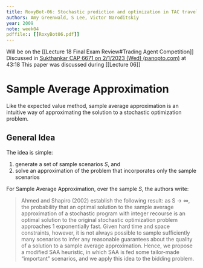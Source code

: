 ```yaml
---
title: RoxyBot-06: Stochastic prediction and optimization in TAC travel
authors: Amy Greenwald, S Lee, Victor Naroditskiy
year: 2009
note: week04
pdffile:: [[RoxyBot06.pdf]]
---
```


Will be on the [[Lecture 18 Final Exam Review#Trading Agent Competition]]
Discussed in [Sukthankar CAP 6671 on 2/1/2023 (Wed) (panopto.com)](https://ucf.hosted.panopto.com/Panopto/Pages/Viewer.aspx?id=98c32ed3-2ba8-4378-be4d-af8100e249eb) at 43:18
This paper was discussed during  [[Lecture 06]] 

# Sample Average Approximation
Like the expected value method, sample average approximation is an intuitive way of approximating the solution to a stochastic optimization problem.
## General Idea
The idea is simple: 
1. generate a set of sample scenarios $S$, and
2. solve an approximation of the problem that incorporates only the sample scenarios

For Sample Average Approximation, over the sample $S$, the authors write:
> Ahmed and Shapiro (2002) establish the following result: as S → ∞, the probability that an optimal solution to the sample average approximation of a stochastic program with integer recourse is an optimal solution to the original stochastic optimization problem approaches 1 exponentially fast. Given hard time and space constraints, however, it is not always possible to sample sufficiently many scenarios to infer any reasonable guarantees about the quality of a solution to a sample average approximation. Hence, we propose a modified SAA heuristic, in which SAA is fed some tailor-made “important” scenarios, and we apply this idea to the bidding problem.



